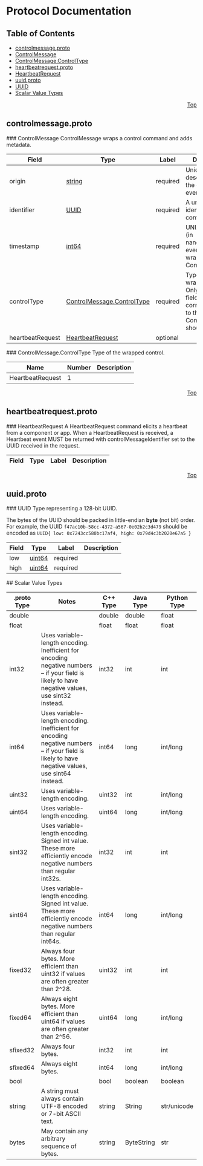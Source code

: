 # Protocol Documentation
<a name="top"/>

## Table of Contents
* [controlmessage.proto](#controlmessage.proto)
 * [ControlMessage](#control.ControlMessage)
 * [ControlMessage.ControlType](#control.ControlMessage.ControlType)
* [heartbeatrequest.proto](#heartbeatrequest.proto)
 * [HeartbeatRequest](#control.HeartbeatRequest)
* [uuid.proto](#uuid.proto)
 * [UUID](#control.UUID)
* [Scalar Value Types](#scalar-value-types)

<a name="controlmessage.proto"/>
<p align="right"><a href="#top">Top</a></p>

## controlmessage.proto

<a name="control.ControlMessage"/>
### ControlMessage
ControlMessage wraps a control command and adds metadata.

| Field | Type | Label | Description |
| ----- | ---- | ----- | ----------- |
| origin | [string](#string) | required | Unique description of the origin of this event. |
| identifier | [UUID](#control.UUID) | required | A unique identifier for this control |
| timestamp | [int64](#int64) | required | UNIX timestamp (in nanoseconds) event was wrapped in this ControlMessage. |
| controlType | [ControlMessage.ControlType](#control.ControlMessage.ControlType) | required | Type of wrapped control. Only the optional field corresponding to the value of ControlType should be set. |
| heartbeatRequest | [HeartbeatRequest](#control.HeartbeatRequest) | optional |  |


<a name="control.ControlMessage.ControlType"/>
### ControlMessage.ControlType
Type of the wrapped control.

| Name | Number | Description |
| ---- | ------ | ----------- |
| HeartbeatRequest | 1 |  |

<a name="heartbeatrequest.proto"/>
<p align="right"><a href="#top">Top</a></p>

## heartbeatrequest.proto

<a name="control.HeartbeatRequest"/>
### HeartbeatRequest
A HeartbeatRequest command elicits a heartbeat from a component or app. When a HeartbeatRequest is received, a Heartbeat event MUST be returned with controlMessageIdentifier set to the UUID received in the request.

| Field | Type | Label | Description |
| ----- | ---- | ----- | ----------- |


<a name="uuid.proto"/>
<p align="right"><a href="#top">Top</a></p>

## uuid.proto

<a name="control.UUID"/>
### UUID
Type representing a 128-bit UUID.

The bytes of the UUID should be packed in little-endian **byte** (not bit) order. For example, the UUID `f47ac10b-58cc-4372-a567-0e02b2c3d479` should be encoded as `UUID{ low: 0x7243cc580bc17af4, high: 0x79d4c3b2020e67a5 }`

| Field | Type | Label | Description |
| ----- | ---- | ----- | ----------- |
| low | [uint64](#uint64) | required |  |
| high | [uint64](#uint64) | required |  |



<a name="scalar-value-types"/>
## Scalar Value Types

| .proto Type | Notes | C++ Type | Java Type | Python Type |
| ----------- | ----- | -------- | --------- | ----------- |
| <a name="double"/> double |  | double | double | float |
| <a name="float"/> float |  | float | float | float |
| <a name="int32"/> int32 | Uses variable-length encoding. Inefficient for encoding negative numbers – if your field is likely to have negative values, use sint32 instead. | int32 | int | int |
| <a name="int64"/> int64 | Uses variable-length encoding. Inefficient for encoding negative numbers – if your field is likely to have negative values, use sint64 instead. | int64 | long | int/long |
| <a name="uint32"/> uint32 | Uses variable-length encoding. | uint32 | int | int/long |
| <a name="uint64"/> uint64 | Uses variable-length encoding. | uint64 | long | int/long |
| <a name="sint32"/> sint32 | Uses variable-length encoding. Signed int value. These more efficiently encode negative numbers than regular int32s. | int32 | int | int |
| <a name="sint64"/> sint64 | Uses variable-length encoding. Signed int value. These more efficiently encode negative numbers than regular int64s. | int64 | long | int/long |
| <a name="fixed32"/> fixed32 | Always four bytes. More efficient than uint32 if values are often greater than 2^28. | uint32 | int | int |
| <a name="fixed64"/> fixed64 | Always eight bytes. More efficient than uint64 if values are often greater than 2^56. | uint64 | long | int/long |
| <a name="sfixed32"/> sfixed32 | Always four bytes. | int32 | int | int |
| <a name="sfixed64"/> sfixed64 | Always eight bytes. | int64 | long | int/long |
| <a name="bool"/> bool |  | bool | boolean | boolean |
| <a name="string"/> string | A string must always contain UTF-8 encoded or 7-bit ASCII text. | string | String | str/unicode |
| <a name="bytes"/> bytes | May contain any arbitrary sequence of bytes. | string | ByteString | str |
